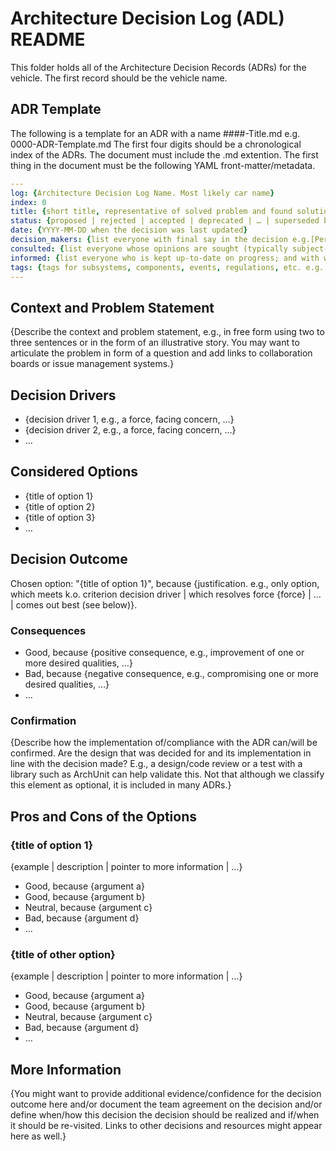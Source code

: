 # Architecture Decision Log (ADL) README

This folder holds all of the Architecture Decision Records (ADRs) for the vehicle.
The first record should be the vehicle name.

## ADR Template
The following is a template for an ADR with a name ####-Title.md e.g. 0000-ADR-Template.md
The first four digits should be a chronological index of the ADRs.
The document must include the .md extention.
The first thing in the document must be the following YAML front-matter/metadata.

```YAML
---
log: {Architecture Decision Log Name. Most likely car name}
index: 0
title: {short title, representative of solved problem and found solution}
status: {proposed | rejected | accepted | deprecated | … | superseded by [ADR-0123](ADR-0123)}
date: {YYYY-MM-DD when the decision was last updated}
decision_makers: {list everyone with final say in the decision e.g.[Person1, Person2, ...]}
consulted: {list everyone whose opinions are sought (typically subject-matter experts); and with whom there is a two-way communication}
informed: {list everyone who is kept up-to-date on progress; and with whom there is a one-way communication}
tags: {tags for subsystems, components, events, regulations, etc. e.g. [vehicle_dynamics, Electrical, REG 8.1.A.1]}
---
```

## Context and Problem Statement

{Describe the context and problem statement, e.g., in free form using two to three sentences or in the form of an illustrative story. You may want to articulate the problem in form of a question and add links to collaboration boards or issue management systems.}

## Decision Drivers

* {decision driver 1, e.g., a force, facing concern, …}
* {decision driver 2, e.g., a force, facing concern, …}
* … <!-- numbers of drivers can vary -->

## Considered Options

* {title of option 1}
* {title of option 2}
* {title of option 3}
* … <!-- numbers of options can vary -->

## Decision Outcome

Chosen option: "{title of option 1}", because {justification. e.g., only option, which meets k.o. criterion decision driver | which resolves force {force} | … | comes out best (see below)}.

### Consequences

* Good, because {positive consequence, e.g., improvement of one or more desired qualities, …}
* Bad, because {negative consequence, e.g., compromising one or more desired qualities, …}
* … <!-- numbers of consequences can vary -->

<!-- This is an optional element. Feel free to remove. -->
### Confirmation

{Describe how the implementation of/compliance with the ADR can/will be confirmed. Are the design that was decided for and its implementation in line with the decision made? E.g., a design/code review or a test with a library such as ArchUnit can help validate this. Not that although we classify this element as optional, it is included in many ADRs.}

## Pros and Cons of the Options

### {title of option 1}

{example | description | pointer to more information | …}

* Good, because {argument a}
* Good, because {argument b}
* Neutral, because {argument c}
* Bad, because {argument d}
* … <!-- numbers of pros and cons can vary -->

### {title of other option}

{example | description | pointer to more information | …}

* Good, because {argument a}
* Good, because {argument b}
* Neutral, because {argument c}
* Bad, because {argument d}
* …

<!-- This is an optional element. Feel free to remove. -->
## More Information

{You might want to provide additional evidence/confidence for the decision outcome here and/or document the team agreement on the decision and/or define when/how this decision the decision should be realized and if/when it should be re-visited. Links to other decisions and resources might appear here as well.}
